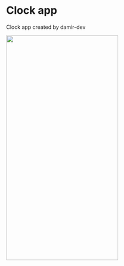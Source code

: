 # Clock app

Clock app created by damir-dev

 
<img src="./assets/Alarm.gif"  width="300" height="600"/>
